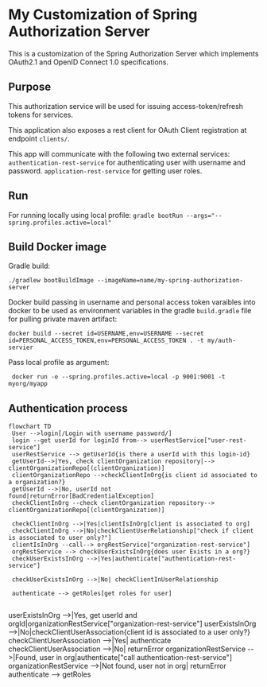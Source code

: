# My Customization of Spring Authorization Server
This is a customization of the Spring Authorization Server which implements OAuth2.1 and OpenID Connect 1.0 specifications.


## Purpose
This authorization service will be used for issuing access-token/refresh tokens for services. 

This application also exposes a rest client for OAuth Client registration at endpoint `clients/`.

This app will communicate with the following two external services:
`authentication-rest-service` for authenticating user with username and password.
`application-rest-service` for getting user roles.

## Run
For running locally using local profile:
`gradle bootRun --args="--spring.profiles.active=local"`

## Build Docker image
Gradle build:
```
./gradlew bootBuildImage --imageName=name/my-spring-authorization-server
```
Docker build passing in username and personal access token varaibles into docker to be used as environment variables in the gradle `build.gradle` file for pulling private maven artifact:
```
docker build --secret id=USERNAME,env=USERNAME --secret id=PERSONAL_ACCESS_TOKEN,env=PERSONAL_ACCESS_TOKEN . -t my/auth-servier
```

Pass local profile as argument:
```
 docker run -e --spring.profiles.active=local -p 9001:9001 -t myorg/myapp
```


## Authentication process
```mermaid
flowchart TD
 User -->login[/Login with username password/]
 login --get userId for loginId from--> userRestService["user-rest-service"]
 userRestService --> getUserId{is there a userId with this login-id}
 getUserId-->|Yes, check clientOrganization repository|--> clientOrganizationRepo[(clientOrganization)]
 clientOrganizationRepo -->checkClientInOrg{is client id associated to a organization?}
 getUserId -->|No, userId not found|returnError[BadCredentialException]
 checkClientInOrg --check clientOrganization repository--> clientOrganizationRepo[(clientOrganization)]
 
 checkClientInOrg -->|Yes|clientIsInOrg[client is associated to org]
 checkClientInOrg -->|No|checkClientUserRelationship["check if client is associated to user only?"]
 clientIsInOrg --call--> orgRestService["organization-rest-service"]
 orgRestService --> checkUserExistsInOrg{does user Exists in a org?} 
 checkUserExistsInOrg -->|Yes|authenticate["authentication-rest-service"]
 
 checkUserExistsInOrg -->|No| checkClientInUserRelationship 
 
 authenticate --> getRoles[get roles for user]
 
```




userExistsInOrg -->|Yes, get userId and orgId|organizationRestService["organization-rest-service"]
userExistsInOrg -->|No|checkClientUserAssociation{client id is associated to a user only?}
checkClientUserAssociation -->|Yes| authenticate
checkClientUserAssociation -->|No| returnError
organizationRestService -->|Found, user in org|authenticate["call authentication-rest-service"]
organizationRestService -->|Not found, user not in org| returnError
authenticate --> getRoles
